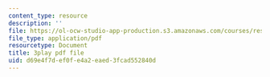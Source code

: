 ```yaml
---
content_type: resource
description: ''
file: https://ol-ocw-studio-app-production.s3.amazonaws.com/courses/res-6-012-introduction-to-probability-spring-2018/d69e4f7def0fe4a2eaed3fcad552840d_uxVRfj60z98.pdf
file_type: application/pdf
resourcetype: Document
title: 3play pdf file
uid: d69e4f7d-ef0f-e4a2-eaed-3fcad552840d
---
```

